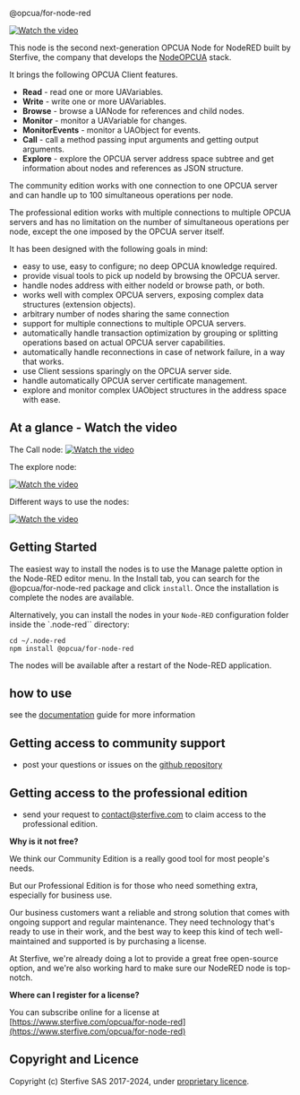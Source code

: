 @opcua/for-node-red


[![Watch the video](https://img.youtube.com/vi/4dl2h15-LNc/maxresdefault.jpg)](https://youtu.be/4dl2h15-LNc?si=hxqUmG3dVfh4htBG)


This node is the second next-generation OPCUA Node for NodeRED built by Sterfive, the company that develops the [NodeOPCUA](https://node-opcua.github.io/) stack.

It brings the following OPCUA Client features.

-   **Read** - read one or more UAVariables.
-   **Write** - write one or more UAVariables.
-   **Browse** - browse a UANode for references and child nodes.
-   **Monitor** - monitor a UAVariable for changes.
-   **MonitorEvents** - monitor a UAObject for events.
-   **Call** - call a method passing input arguments and getting output arguments.
-   **Explore** - explore the OPCUA server address space subtree and get information about nodes and references as JSON structure.

The community edition works with one connection to one OPCUA server and can handle up to 100 simultaneous operations per node.

The professional edition works with multiple connections to multiple OPCUA servers and has no limitation on the number of simultaneous operations per node, except the one imposed by the OPCUA server itself.

It has been designed with the following goals in mind:

-   easy to use, easy to configure; no deep OPCUA knowledge required.
-   provide visual tools to pick up nodeId by browsing the OPCUA server.
-   handle nodes address with either nodeId or browse path, or both.
-   works well with complex OPCUA servers, exposing complex data structures (extension objects).
-   arbitrary number of nodes sharing the same connection
-   support for multiple connections to multiple OPCUA servers.
-   automatically handle transaction optimization by grouping or splitting operations based on actual OPCUA server capabilities.
-   automatically handle reconnections in case of network failure, in a way that works.
-   use Client sessions sparingly on the OPCUA server side.
-   handle automatically OPCUA server certificate management.
-   explore and monitor complex UAObject structures in the address space with ease.


## At a glance - Watch the video


The Call node:
[![Watch the video](https://img.youtube.com/vi/Ls5ZHrqdvKE/maxresdefault.jpg)](https://youtu.be/Ls5ZHrqdvKE?si=hxqUmG3dVfh4htBG)

The explore node:

[![Watch the video](https://img.youtube.com/vi/1UARUqCEeXY/maxresdefault.jpg)](https://youtu.be/1UARUqCEeXY?si=hxqUmG3dVfh4htBG)


Different ways to use the nodes:

[![Watch the video](https://img.youtube.com/vi/6RbeEgzPjQA/maxresdefault.jpg)](https://youtu.be/6RbeEgzPjQA&t?si=hxqUmG3dVfh4htBG)

## Getting Started

The easiest way to install the nodes is to use the Manage palette option in the Node-RED editor menu. In the Install tab, you can search for the @opcua/for-node-red package and click `install`. Once the installation is complete the nodes are available.

Alternatively, you can install the nodes in your `Node-RED` configuration folder inside the `.node-red`` directory:

```console
cd ~/.node-red
npm install @opcua/for-node-red
```

The nodes will be available after a restart of the Node-RED application.

## how to use

see the [documentation](https://opcua-for-node-red.doc.sterfive.com) guide for more information

## Getting access to community support

- post your questions  or issues on the [github repository](https://github.com/sterfive/opcua-for-node-red-public)
 

## Getting access to the professional edition

- send your request to [contact@sterfive.com](mailto:contact@sterfive.com) to claim access to the professional edition. 

**Why is it not free?**

We think our Community Edition is a really good tool for most people's needs.

But our Professional Edition is for those who need something extra, especially for business use. 

Our business customers want a reliable and strong solution that comes with ongoing support and regular maintenance. They need technology that's ready to use in their work, and the best way to keep this kind of tech well-maintained and supported is by purchasing a license. 

At Sterfive, we're already doing a lot to provide a great free open-source option, and we're also working hard to make sure our NodeRED node is top-notch.

**Where can I register for a license?**

You can subscribe online for a license at [https://www.sterfive.com/opcua/for-node-red](https://www.sterfive.com/opcua/for-node-red)

## Copyright and Licence

Copyright (c) Sterfive SAS 2017-2024, under [proprietary licence](./LICENSE.md).
